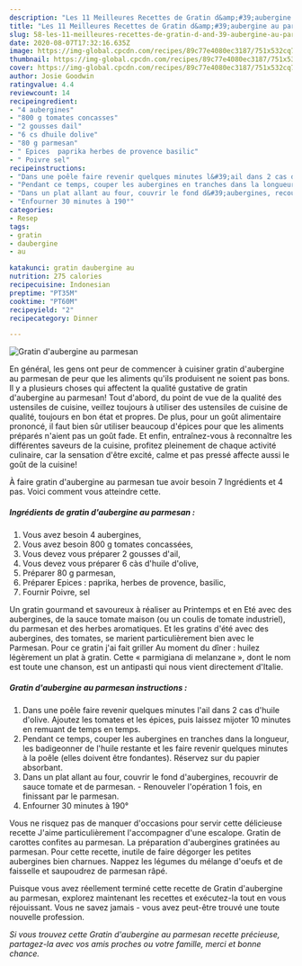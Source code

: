 ```yaml
---
description: "Les 11 Meilleures Recettes de Gratin d&amp;#39;aubergine au parmesan"
title: "Les 11 Meilleures Recettes de Gratin d&amp;#39;aubergine au parmesan"
slug: 58-les-11-meilleures-recettes-de-gratin-d-and-39-aubergine-au-parmesan
date: 2020-08-07T17:32:16.635Z
image: https://img-global.cpcdn.com/recipes/89c77e4080ec3187/751x532cq70/gratin-daubergine-au-parmesan-photo-principale-de-la-recette.jpg
thumbnail: https://img-global.cpcdn.com/recipes/89c77e4080ec3187/751x532cq70/gratin-daubergine-au-parmesan-photo-principale-de-la-recette.jpg
cover: https://img-global.cpcdn.com/recipes/89c77e4080ec3187/751x532cq70/gratin-daubergine-au-parmesan-photo-principale-de-la-recette.jpg
author: Josie Goodwin
ratingvalue: 4.4
reviewcount: 14
recipeingredient:
- "4 aubergines"
- "800 g tomates concasses"
- "2 gousses dail"
- "6 cs dhuile dolive"
- "80 g parmesan"
- " Epices  paprika herbes de provence basilic"
- " Poivre sel"
recipeinstructions:
- "Dans une poêle faire revenir quelques minutes l&#39;ail dans 2 cas d&#39;huile d&#39;olive. Ajoutez les tomates et les épices, puis laissez mijoter 10 minutes en remuant de temps en temps."
- "Pendant ce temps, couper les aubergines en tranches dans la longueur, les badigeonner de l&#39;huile restante et les faire revenir quelques minutes à la poêle (elles doivent être fondantes). Réservez sur du papier absorbant."
- "Dans un plat allant au four, couvrir le fond d&#39;aubergines, recouvrir de sauce tomate et de parmesan.  Renouveler l&#39;opération 1 fois, en finissant par le parmesan."
- "Enfourner 30 minutes à 190°"
categories:
- Resep
tags:
- gratin
- daubergine
- au

katakunci: gratin daubergine au 
nutrition: 275 calories
recipecuisine: Indonesian
preptime: "PT35M"
cooktime: "PT60M"
recipeyield: "2"
recipecategory: Dinner

---
```



![Gratin d&#39;aubergine au parmesan](https://img-global.cpcdn.com/recipes/89c77e4080ec3187/751x532cq70/gratin-daubergine-au-parmesan-photo-principale-de-la-recette.jpg)

En général, les gens ont peur de commencer à cuisiner gratin d&#39;aubergine au parmesan de peur que les aliments qu'ils produisent ne soient pas bons. Il y a plusieurs choses qui affectent la qualité gustative de gratin d&#39;aubergine au parmesan! Tout d'abord, du point de vue de la qualité des ustensiles de cuisine, veillez toujours à utiliser des ustensiles de cuisine de qualité, toujours en bon état et propres. De plus, pour un goût alimentaire prononcé, il faut bien sûr utiliser beaucoup d'épices pour que les aliments préparés n'aient pas un goût fade. Et enfin, entraînez-vous à reconnaître les différentes saveurs de la cuisine, profitez pleinement de chaque activité culinaire, car la sensation d'être excité, calme et pas pressé affecte aussi le goût de la cuisine!

<!--inarticleads1-->

À faire gratin d&#39;aubergine au parmesan tue avoir besoin 7 Ingrédients et 4 pas. Voici comment vous atteindre cette.

##### Ingrédients de gratin d&#39;aubergine au parmesan :

1. Vous avez besoin 4 aubergines,
1. Vous avez besoin 800 g tomates concassées,
1. Vous devez vous préparer 2 gousses d&#39;ail,
1. Vous devez vous préparer 6 càs d&#39;huile d&#39;olive,
1. Préparer 80 g parmesan,
1. Préparer  Epices : paprika, herbes de provence, basilic,
1. Fournir  Poivre, sel


Un gratin gourmand et savoureux à réaliser au Printemps et en Eté avec des aubergines, de la sauce tomate maison (ou un coulis de tomate industriel), du parmesan et des herbes aromatiques. Et les gratins d&#39;été avec des aubergines, des tomates, se marient particulièrement bien avec le Parmesan. Pour ce gratin j&#39;ai fait griller Au moment du dîner : huilez légèrement un plat à gratin. Cette « parmigiana di melanzane », dont le nom est toute une chanson, est un antipasti qui nous vient directement d&#39;Italie. 

<!--inarticleads2-->

##### Gratin d&#39;aubergine au parmesan instructions :

1. Dans une poêle faire revenir quelques minutes l&#39;ail dans 2 cas d&#39;huile d&#39;olive. Ajoutez les tomates et les épices, puis laissez mijoter 10 minutes en remuant de temps en temps.
1. Pendant ce temps, couper les aubergines en tranches dans la longueur, les badigeonner de l&#39;huile restante et les faire revenir quelques minutes à la poêle (elles doivent être fondantes). Réservez sur du papier absorbant.
1. Dans un plat allant au four, couvrir le fond d&#39;aubergines, recouvrir de sauce tomate et de parmesan.  - Renouveler l&#39;opération 1 fois, en finissant par le parmesan.
1. Enfourner 30 minutes à 190°


Vous ne risquez pas de manquer d&#39;occasions pour servir cette délicieuse recette J&#39;aime particulièrement l&#39;accompagner d&#39;une escalope. Gratin de carottes confites au parmesan. La préparation d&#39;aubergines gratinées au parmesan. Pour cette recette, inutile de faire dégorger les petites aubergines bien charnues. Nappez les légumes du mélange d&#39;oeufs et de faisselle et saupoudrez de parmesan râpé. 

<!--inarticleads1-->

<p>
Puisque vous avez réellement terminé cette recette de Gratin d&#39;aubergine au parmesan, explorez maintenant les recettes et exécutez-la tout en vous réjouissant. Vous ne savez jamais - vous avez peut-être trouvé une toute nouvelle profession.
</p>

<p>
<i>Si vous trouvez cette Gratin d&#39;aubergine au parmesan recette précieuse, partagez-la avec vos amis proches ou votre famille, merci et bonne chance.</i>
</p>
